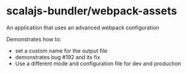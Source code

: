 # scalajs-bundler/webpack-assets

An application that uses an advanced webpack configuration

Demonstrates how to:

* set a custom name for the output file
* demonstrates bug #192 and its fix
* Use a different mode and configuration file for dev and production
